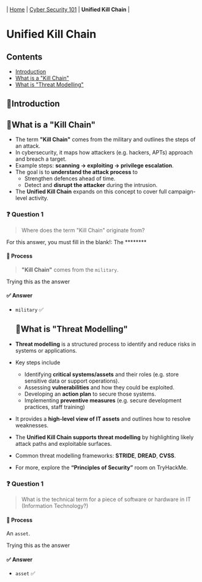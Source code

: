 | [Home](../README.md) | [Cyber Security 101](../README.md#cyber-security-101) | **Unified Kill Chain** |

# Unified Kill Chain

## Contents

- [Introduction](#introduction)
- [What is a "Kill Chain"](#what-is-a-kill-chain)
- [What is "Threat Modelling"](#what-is-threat-modelling)


## 📘Introduction


## 📘What is a "Kill Chain"

- The term **"Kill Chain"** comes from the military and outlines the steps of an attack.
- In cybersecurity, it maps how attackers (e.g. hackers, APTs) approach and breach a target.
- Example steps: **scanning → exploiting → privilege escalation**.
- The goal is to **understand the attack process** to
  - Strengthen defences ahead of time.
  - Detect and **disrupt the attacker** during the intrusion.
- The **Unified Kill Chain** expands on this concept to cover full campaign-level activity.

### ❓ Question 1

> Where does the term "Kill Chain" originate from?

For this answer, you must fill in the blank!: The ********

#### 🧪 Process

>  **"Kill Chain"** comes from the `military`.

Trying this as the answer

#### ✅ Answer

- `military` ✅



  ## 📘What is "Threat Modelling"

- **Threat modelling** is a structured process to identify and reduce risks in systems or applications.
- Key steps include
  - Identifying **critical systems/assets** and their roles (e.g. store sensitive data or support operations).
  - Assessing **vulnerabilities** and how they could be exploited.
  - Developing an **action plan** to secure those systems.
  - Implementing **preventive measures** (e.g. secure development practices, staff training)
- It provides a **high-level view of IT assets** and outlines how to resolve weaknesses.
- The **Unified Kill Chain supports threat modelling** by highlighting likely attack paths and exploitable surfaces.
- Common threat modelling frameworks: **STRIDE**, **DREAD**, **CVSS**.
- For more, explore the **“Principles of Security”** room on TryHackMe.


### ❓ Question 1

> What is the technical term for a piece of software or hardware in IT (Information Technology?)

#### 🧪 Process

An `asset`.

Trying this as the answer

#### ✅ Answer

- `asset` ✅
